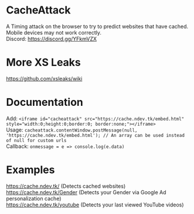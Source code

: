 # CacheAttack
A Timing attack on the browser to try to predict websites that have cached.  
Mobile devices may not work correctly.  
Discord: https://discord.gg/YFkmVZX

# More XS Leaks
https://github.com/xsleaks/wiki

# Documentation
Add: `<iframe id="cacheattack" src="https://cache.ndev.tk/embed.html" style="width:0;height:0;border:0; border:none;"></iframe>`   
Usage: `cacheattack.contentWindow.postMessage(null, 'https://cache.ndev.tk/embed.html'); // An array can be used instead of null for custom urls`  
Callback: `onmessage = e => console.log(e.data)`  

# Examples
https://cache.ndev.tk/ (Detects cached websites)  
https://cache.ndev.tk/Gender (Detects your Gender via Google Ad personalization cache)  
https://cache.ndev.tk/youtube (Detects your last viewed YouTube videos)  
